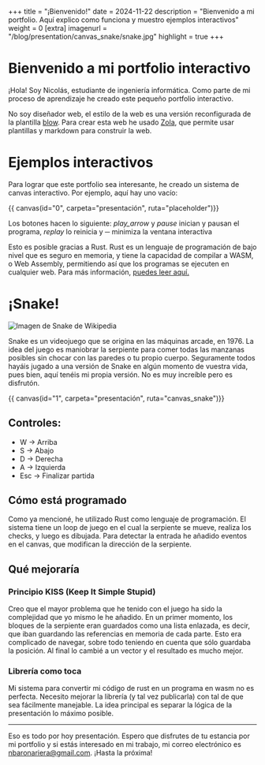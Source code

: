 +++
title = "¡Bienvenido!"
date = 2024-11-22
description = "Bienvenido a mi portfolio. Aquí explico como funciona y muestro ejemplos interactivos"
weight = 0
[extra]
imagenurl = "/blog/presentation/canvas_snake/snake.jpg"
highlight = true
+++
<link href="https://fonts.googleapis.com/icon?family=Material+Icons" rel="stylesheet">

# Bienvenido a mi portfolio interactivo

¡Hola! Soy Nicolás, estudiante de ingeniería informática. Como parte de mi proceso de aprendizaje he creado este pequeño portfolio interactivo.

No soy diseñador web, el estilo de la web es una versión reconfigurada de la plantilla [blow](https://github.com/tchartron/blow). Para crear esta web he usado [Zola](https://www.getzola.org/documentation/getting-started/overview/), que permite usar plantillas y markdown para construir la web.

# Ejemplos interactivos

Para lograr que este portfolio sea interesante, he creado un sistema de canvas interactivo. Por ejemplo, aquí hay uno vacío:

{{ canvas(id="0", carpeta="presentación",  ruta="placeholder")}}

Los botones hacen lo siguiente:
<i class="material-icons">play_arrow</i> y <i class="material-icons">pause</i> inician y pausan el programa, 
<i class="material-icons">replay</i> lo reinicia y
**─** minimiza la ventana interactiva

Esto es posible gracias a Rust. Rust es un lenguaje de programación de bajo nivel que es seguro en memoria, y tiene la capacidad de compilar a WASM, o Web Assembly, permitiendo así que los programas se ejecuten en cualquier web. Para más información, [puedes leer aquí.](https://rustwasm.github.io/book/) 

# ¡Snake!

![Imagen de Snake de Wikipedia](/blog/presentation/canvas_snake/snake.jpg)

Snake es un videojuego que se origina en las máquinas arcade, en 1976. La idea del juego es maniobrar la serpiente para comer todas las manzanas posibles sin chocar con las paredes o tu propio cuerpo. Seguramente todos hayáis jugado a una versión de Snake en algún momento de vuestra vida, pues bien, aquí tenéis mi propia versión. No es muy increíble pero es disfrutón.

{{ canvas(id="1", carpeta="presentación",  ruta="canvas_snake")}}

## Controles:
- W -> Arriba
- S -> Abajo
- D -> Derecha
- A -> Izquierda
- Esc -> Finalizar partida

## Cómo está programado

Como ya mencioné, he utilizado Rust como lenguaje de programación. El sistema tiene un loop de juego en el cual la serpiente se mueve, realiza los checks, y luego es dibujada. Para detectar la entrada he añadido eventos en el canvas, que modifican la dirección de la serpiente. 

## Qué mejoraría

### Principio KISS (Keep It Simple Stupid)

Creo que el mayor problema que he tenido con el juego ha sido la complejidad que yo mismo le he añadido. En un primer momento, los bloques de la serpiente eran guardados como una lista enlazada, es decir, que iban guardando las referencias en memoria de cada parte. Esto era complicado de navegar, sobre todo teniendo en cuenta que sólo guardaba la posición. Al final lo cambié a un vector y el resultado es mucho mejor.

### Librería como toca

Mi sistema para convertir mi código de rust en un programa en wasm no es perfecta. Necesito mejorar la librería (y tal vez publicarla) con tal de que sea fácilmente manejable. La idea principal es separar la lógica de la presentación lo máximo posible.

---

Eso es todo por hoy presentación. Espero que disfrutes de tu estancia por mi portfolio y si estás interesado en mi trabajo, mi correo electrónico es [nbaronariera@gmail.com](mailto:nbaronariera@gmail.com).
¡Hasta la próxima!
